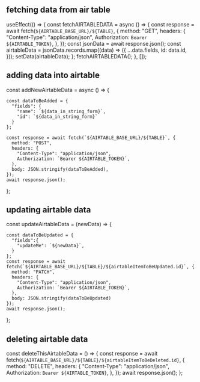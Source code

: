 ## fetching data from air table

useEffect(() => {
    const fetchAIRTABLEDATA = async () => {
      const response = await fetch(`${AIRTABLE_BASE_URL}/${TABLE}`, {
        method: "GET",
        headers: {
          "Content-Type": "application/json",
          Authorization: `Bearer ${AIRTABLE_TOKEN}`,
        },
      });
      const jsonData = await response.json();
      const airtableData = jsonData.records.map((data) => ({
        ...data.fields,
        id: data.id,
      }));
      setData(airtableData);
    };
    fetchAIRTABLEDATA();
  }, []);


  ## adding data into airtable

  const addNewAirtableData = async () => {

    const dataToBeAdded = {
      "fields": {
        "name": `${data_in_string_form}`,
        "id": `${data_in_string_form}`
      }
    };

    const response = await fetch(`${AIRTABLE_BASE_URL}/${TABLE}`, {
      method: "POST",
      headers: {
        "Content-Type": "application/json",
        Authorization: `Bearer ${AIRTABLE_TOKEN}`,
      },
      body: JSON.stringify(dataToBeAdded),
    });
    await response.json();
  };

  ## updating airtable data

  const updateAirtableData = (newData) => {
  
    const dataToBeUpdated = {
      "fields":{
        "updateMe": `${newData}`,
      }
    };
    const response = await fetch(`${AIRTABLE_BASE_URL}/${TABLE}/${airtableItemToBeUpdated.id}`, {
      method: "PATCH",
      headers: {
        "Content-Type": "application/json",
        Authorization: `Bearer ${AIRTABLE_TOKEN}`,
      },
      body: JSON.stringify(dataToBeUpdated)
    });
    await response.json();
  };
  

  ## deleting airtable data

  const deleteThisAirtableData = () => {
    const response = await fetch(`${AIRTABLE_BASE_URL}/${TABLE}/${airtableItemToBeDeleted.id}`, {
      method: "DELETE",
      headers: {
        "Content-Type": "application/json",
        Authorization: `Bearer ${AIRTABLE_TOKEN}`,
      },
    });
    await response.json();
  };
  